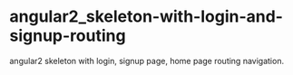 # angular2_skeleton-with-login-and-signup-routing
angular2 skeleton with login, signup page, home page routing navigation.
